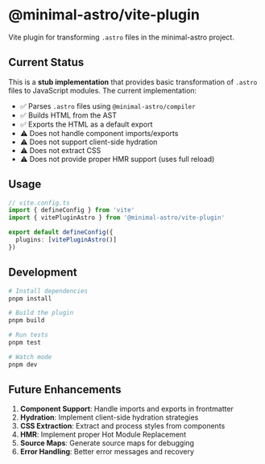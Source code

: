 # @minimal-astro/vite-plugin

Vite plugin for transforming `.astro` files in the minimal-astro project.

## Current Status

This is a **stub implementation** that provides basic transformation of `.astro` files to JavaScript modules. The current implementation:

- ✅ Parses `.astro` files using `@minimal-astro/compiler`
- ✅ Builds HTML from the AST
- ✅ Exports the HTML as a default export
- ⚠️ Does not handle component imports/exports
- ⚠️ Does not support client-side hydration
- ⚠️ Does not extract CSS
- ⚠️ Does not provide proper HMR support (uses full reload)

## Usage

```typescript
// vite.config.ts
import { defineConfig } from 'vite'
import { vitePluginAstro } from '@minimal-astro/vite-plugin'

export default defineConfig({
  plugins: [vitePluginAstro()]
})
```

## Development

```bash
# Install dependencies
pnpm install

# Build the plugin
pnpm build

# Run tests
pnpm test

# Watch mode
pnpm dev
```

## Future Enhancements

1. **Component Support**: Handle imports and exports in frontmatter
2. **Hydration**: Implement client-side hydration strategies
3. **CSS Extraction**: Extract and process styles from components
4. **HMR**: Implement proper Hot Module Replacement
5. **Source Maps**: Generate source maps for debugging
6. **Error Handling**: Better error messages and recovery